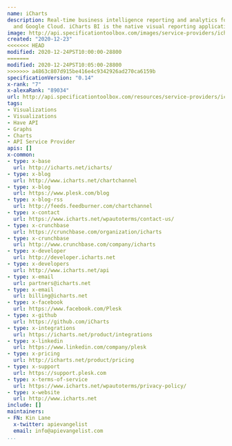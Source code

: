 ```yaml
---
name: iCharts
description: Real-time business intelligence reporting and analytics for NetSuite
  and Google Cloud. iCharts BI is the native visual reporting application for NetSuite.
image: http://api.specificationtoolbox.com/images/service-providers/icharts.jpg
created: "2020-12-23"
<<<<<<< HEAD
modified: 2020-12-24PST10:00:00-28800
=======
modified: 2020-12-24PST10:05:00-28800
>>>>>>> a4863c807d915be416e4c9342926ad270ca6159b
specificationVersion: "0.14"
x-rank: "7"
x-alexaRank: "89034"
url: http://api.specificationtoolbox.com/resources/service-providers/icharts/
tags:
- Visualizations
- Visualizations
- Have API
- Graphs
- Charts
- API Service Provider
apis: []
x-common:
- type: x-base
  url: http://icharts.net/icharts/
- type: x-blog
  url: http://www.icharts.net/chartchannel
- type: x-blog
  url: https://www.plesk.com/blog
- type: x-blog-rss
  url: http://feeds.feedburner.com/chartchannel
- type: x-contact
  url: https://www.icharts.net/wpautoterms/contact-us/
- type: x-crunchbase
  url: https://crunchbase.com/organization/icharts
- type: x-crunchbase
  url: http://www.crunchbase.com/company/icharts
- type: x-developer
  url: http://developer.icharts.net
- type: x-developers
  url: http://www.icharts.net/api
- type: x-email
  url: partners@icharts.net
- type: x-email
  url: billing@icharts.net
- type: x-facebook
  url: https://www.facebook.com/Plesk
- type: x-github
  url: https://github.com/iCharts
- type: x-integrations
  url: https://icharts.net/product/integrations
- type: x-linkedin
  url: https://www.linkedin.com/company/plesk
- type: x-pricing
  url: http://icharts.net/product/pricing
- type: x-support
  url: https://support.plesk.com
- type: x-terms-of-service
  url: https://www.icharts.net/wpautoterms/privacy-policy/
- type: x-website
  url: http://www.icharts.net
include: []
maintainers:
- FN: Kin Lane
  x-twitter: apievangelist
  email: info@apievangelist.com
...
```

